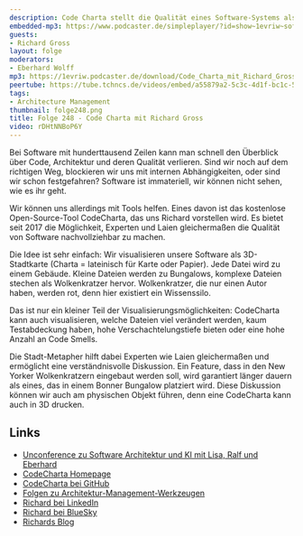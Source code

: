 ```yaml
---
description: Code Charta stellt die Qualität eines Software-Systems als Stadt da.
embedded-mp3: https://www.podcaster.de/simpleplayer/?id=show~1evriw~software-architektur-im-stream~pod-80ce844b12e6db756fd334fb04&v=1737736238
guests:
- Richard Gross
layout: folge
moderators:
- Eberhard Wolff
mp3: https://1evriw.podcaster.de/download/Code_Charta_mit_Richard_Gross(1).mp3
peertube: https://tube.tchncs.de/videos/embed/a55879a2-5c3c-4d1f-bc1c-51e1c7a71cbd
tags:
- Architecture Management
thumbnail: folge248.png
title: Folge 248 - Code Charta mit Richard Gross
video: rDHtNNBoP6Y
---
```


Bei Software mit hunderttausend Zeilen kann man schnell den Überblick
über Code, Architektur und deren Qualität verlieren. Sind wir noch auf
dem richtigen Weg, blockieren wir uns mit internen Abhängigkeiten,
oder sind wir schon festgefahren? Software ist immateriell, wir können
nicht sehen, wie es ihr geht.

Wir können uns allerdings mit Tools helfen. Eines davon ist das
kostenlose Open-Source-Tool CodeCharta, das uns Richard vorstellen
wird. Es bietet seit 2017 die Möglichkeit, Experten und Laien
gleichermaßen die Qualität von Software nachvollziehbar zu machen.

Die Idee ist sehr einfach: Wir visualisieren unsere Software als
3D-Stadtkarte (Charta = lateinisch für Karte oder Papier). Jede Datei
wird zu einem Gebäude. Kleine Dateien werden zu Bungalows, komplexe
Dateien stechen als Wolkenkratzer hervor. Wolkenkratzer, die nur einen
Autor haben, werden rot, denn hier existiert ein Wissenssilo.

Das ist nur ein kleiner Teil der Visualisierungsmöglichkeiten:
CodeCharta kann auch visualisieren, welche Dateien viel verändert
werden, kaum Testabdeckung haben, hohe Verschachtelungstiefe bieten
oder eine hohe Anzahl an Code Smells.

Die Stadt-Metapher hilft dabei Experten wie Laien gleichermaßen und
ermöglicht eine verständnisvolle Diskussion. Ein Feature, dass in den
New Yorker Wolkenkratzern eingebaut werden soll, wird garantiert
länger dauern als eines, das in einem Bonner Bungalow platziert
wird. Diese Diskussion können wir auch am physischen Objekt führen,
denn eine CodeCharta kann auch in 3D drucken.

## Links

- [Unconference zu Software Architektur und KI mit Lisa, Ralf und
Eberhard](https://zoom.us/meeting/register/9Mnh0yNJS8q5vcc7chVAZQ)
- [CodeCharta Homepage](https://codecharta.com/)
- [CodeCharta bei GitHub](https://github.com/MaibornWolff/codecharta)
- [Folgen zu Architektur-Management-Werkzeugen](https://software-architektur.tv/tags.html#Architecture%20Management)
- [Richard bei LinkedIn](https://www.linkedin.com/in/richargh/)
- [Richard bei BlueSky](https://bsky.app/profile/richargh.de)
- [Richards Blog](https://richargh.de/)
